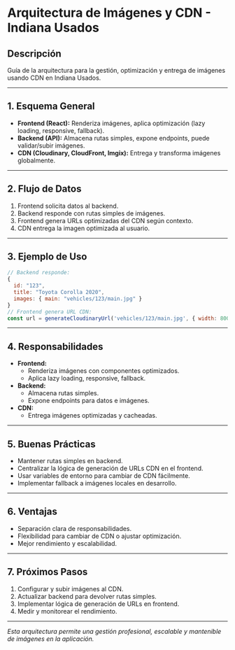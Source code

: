 # Arquitectura de Imágenes y CDN - Indiana Usados

## Descripción
Guía de la arquitectura para la gestión, optimización y entrega de imágenes usando CDN en Indiana Usados.

---

## 1. Esquema General
- **Frontend (React):** Renderiza imágenes, aplica optimización (lazy loading, responsive, fallback).
- **Backend (API):** Almacena rutas simples, expone endpoints, puede validar/subir imágenes.
- **CDN (Cloudinary, CloudFront, Imgix):** Entrega y transforma imágenes globalmente.

---

## 2. Flujo de Datos
1. Frontend solicita datos al backend.
2. Backend responde con rutas simples de imágenes.
3. Frontend genera URLs optimizadas del CDN según contexto.
4. CDN entrega la imagen optimizada al usuario.

---

## 3. Ejemplo de Uso
```js
// Backend responde:
{
  id: "123",
  title: "Toyota Corolla 2020",
  images: { main: "vehicles/123/main.jpg" }
}
// Frontend genera URL CDN:
const url = generateCloudinaryUrl('vehicles/123/main.jpg', { width: 800, format: 'webp' })
```

---

## 4. Responsabilidades
- **Frontend:**
  - Renderiza imágenes con componentes optimizados.
  - Aplica lazy loading, responsive, fallback.
- **Backend:**
  - Almacena rutas simples.
  - Expone endpoints para datos e imágenes.
- **CDN:**
  - Entrega imágenes optimizadas y cacheadas.

---

## 5. Buenas Prácticas
- Mantener rutas simples en backend.
- Centralizar la lógica de generación de URLs CDN en el frontend.
- Usar variables de entorno para cambiar de CDN fácilmente.
- Implementar fallback a imágenes locales en desarrollo.

---

## 6. Ventajas
- Separación clara de responsabilidades.
- Flexibilidad para cambiar de CDN o ajustar optimización.
- Mejor rendimiento y escalabilidad.

---

## 7. Próximos Pasos
1. Configurar y subir imágenes al CDN.
2. Actualizar backend para devolver rutas simples.
3. Implementar lógica de generación de URLs en frontend.
4. Medir y monitorear el rendimiento.

---

*Esta arquitectura permite una gestión profesional, escalable y mantenible de imágenes en la aplicación.* 